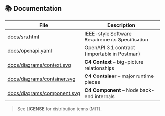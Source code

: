 ## 📚 Documentation

| File | Description |
|------|-------------|
| [docs/srs.html](docs/documentation.html) | IEEE-style Software Requirements Specification |
| [docs/openapi.yaml](docs/openapi.yaml) | OpenAPI 3.1 contract (importable in Postman) |
| [docs/diagrams/context.svg](docs/diagrams/context.jpg) | **C4 Context** – big-picture relationships |
| [docs/diagrams/container.svg](docs/diagrams/container.jpg) | **C4 Container** – major runtime pieces |
| [docs/diagrams/component.svg](docs/diagrams/component.jpg) | **C4 Component** – Node back-end internals |
> See **LICENSE** for distribution terms (MIT).